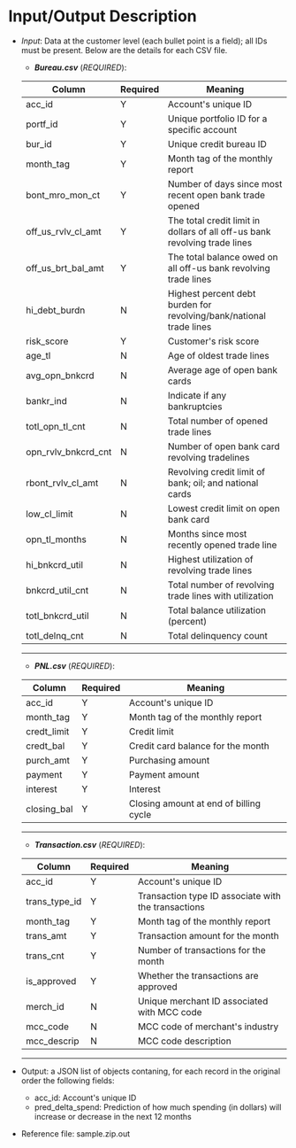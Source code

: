 # Input/Output Description
- _Input_: Data at the customer level (each bullet point is a field); all IDs must be present. Below are the details for each CSV file. 

    - **_Bureau.csv_** (*REQUIRED*): 

    | Column              | Required | Meaning                                                                    |
    |---------------------|----------|----------------------------------------------------------------------------|
    | acc_id              | Y        | Account's unique ID                                                        |
    | portf_id            | Y        | Unique portfolio ID for a specific account                                 |
    | bur_id              | Y        | Unique credit bureau ID                                                    |
    | month_tag           | Y        | Month tag of the monthly report                                            |
    | bont_mro_mon_ct     | Y        | Number of days since most recent open bank trade opened                    |
    | off_us_rvlv_cl_amt  | Y        | The total credit limit in dollars of all off-us bank revolving trade lines |
    | off_us_brt_bal_amt  | Y        | The total balance owed on all off-us bank revolving trade lines            |
    | hi_debt_burdn       | N        | Highest percent debt burden for revolving/bank/national trade lines        |
    | risk_score          | Y        | Customer's risk score                                                      |
    | age_tl              | N        | Age of oldest trade lines                                                  |
    | avg_opn_bnkcrd      | N        | Average age of open bank cards                                             |
    | bankr_ind           | N        | Indicate if any bankruptcies                                               |
    | totl_opn_tl_cnt     | N        | Total number of opened trade lines                                         |
    | opn_rvlv_bnkcrd_cnt | N        | Number of open bank card revolving tradelines                              |
    | rbont_rvlv_cl_amt   | N        | Revolving credit limit of bank; oil; and national cards                    |
    | low_cl_limit        | N        | Lowest credit limit on open bank card                                      |
    | opn_tl_months       | N        | Months since most recently opened trade line                               |
    | hi_bnkcrd_util      | N        | Highest utilization of revolving trade lines                               |
    | bnkcrd_util_cnt     | N        | Total number of revolving trade lines with utilization                     |
    | totl_bnkcrd_util    | N        | Total balance utilization (percent)                                        |
    | totl_delnq_cnt      | N        | Total delinquency count                                                    |
    ---------------------------------------------------------------------------------------------------------------

    - **_PNL.csv_** (*REQUIRED*): 

    | Column      | Required | Meaning                                |
    |-------------|----------|----------------------------------------|
    | acc_id      | Y        | Account's unique ID                    |
    | month_tag   | Y        | Month tag of the monthly report        |
    | credt_limit | Y        | Credit limit                           |
    | credt_bal   | Y        | Credit card balance for the month      |
    | purch_amt   | Y        | Purchasing amount                      |
    | payment     | Y        | Payment amount                         |
    | interest    | Y        | Interest                               |
    | closing_bal | Y        | Closing amount at end of billing cycle |
    -------------------------------------------------------------------
    
    - **_Transaction.csv_** (*REQUIRED*): 

    | Column        | Required | Meaning                                             |
    |---------------|----------|-----------------------------------------------------|
    | acc_id        | Y        | Account's unique ID                                 |
    | trans_type_id | Y        | Transaction type ID associate with the transactions |
    | month_tag     | Y        | Month tag of the monthly report                     |
    | trans_amt     | Y        | Transaction amount for the month                    |
    | trans_cnt     | Y        | Number of transactions for the month                |
    | is_approved   | Y        | Whether the transactions are approved               |
    | merch_id      | N        | Unique merchant ID associated with MCC code         |
    | mcc_code      | N        | MCC code of merchant's industry                     |
    | mcc_descrip   | N        | MCC code description                                |
    ----------------------------------------------------------------------------------
	
- Output: a JSON list of objects contaning, for each record in the original order the following fields:
    - acc_id: Account's unique ID
	- pred_delta_spend:  Prediction of how much spending (in dollars) will increase or decrease in the next 12 months
 - Reference file: sample.zip.out